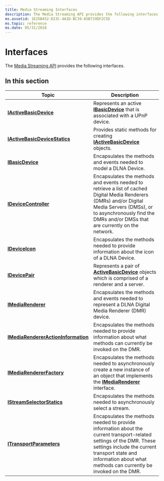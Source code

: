 ```yaml
---
title: Media Streaming Interfaces
description: The Media Streaming API provides the following interfaces.
ms.assetid: 1E25B452-D23C-4A1D-BC39-A5B719DF2C5D
ms.topic: reference
ms.date: 05/31/2018
---
```


# Interfaces

The [Media Streaming API](media-streaming-api-portal.md) provides the following interfaces.

## In this section



| Topic                                                                                 | Description                                                                                                                                                                                                                                           |
|---------------------------------------------------------------------------------------|-------------------------------------------------------------------------------------------------------------------------------------------------------------------------------------------------------------------------------------------------------|
| [**IActiveBasicDevice**](/previous-versions/windows/desktop/api/windows.media.streaming/nn-windows-media-streaming-iactivebasicdevice)<br/>                           | Represents an active [**IBasicDevice**](ibasicdevice.md) that is associated with a UPnP device. <br/>                                                                                                                                          |
| [**IActiveBasicDeviceStatics**](/previous-versions/windows/desktop/api/windows.media.streaming/nn-windows-media-streaming-iactivebasicdevicestatics)<br/>             | Provides static methods for creating [**IActiveBasicDevice**](/previous-versions/windows/desktop/api/windows.media.streaming/nn-windows-media-streaming-iactivebasicdevice) objects. <br/>                                                                                                                                            |
| [**IBasicDevice**](ibasicdevice.md)<br/>                                       | Encapsulates the methods and events needed to model a DLNA Device.<br/>                                                                                                                                                                         |
| [**IDeviceController**](/previous-versions/windows/desktop/api/windows.media.streaming/nn-windows-media-streaming-idevicecontroller)<br/>                             | Encapsulates the methods and events needed to retrieve a list of cached Digital Media Renderers (DMRs) and/or Digital Media Servers (DMSs), or to asynchronously find the DMRs and/or DMSs that are currently on the network.<br/>              |
| [**IDeviceIcon**](/previous-versions/windows/desktop/api/windows.media.streaming/nn-windows-media-streaming-ideviceicon)<br/>                                         | Encapsulates the methods needed to provide information about the icon of a DLNA Device.<br/>                                                                                                                                                    |
| [**IDevicePair**](/previous-versions/windows/desktop/api/windows.media.streaming/nn-windows-media-streaming-idevicepair)<br/>                                         | Represents a pair of [**ActiveBasicDevice**](/previous-versions/windows/desktop/legacy/dn385755(v=vs.85)) objects which is comprised of a renderer and a server.<br/>                                                                                                                 |
| [**IMediaRenderer**](imediarenderer.md)<br/>                                   | Encapsulates the methods and events needed to represent a DLNA Digital Media Renderer (DMR) device.<br/>                                                                                                                                        |
| [**IMediaRendererActionInformation**](/previous-versions/windows/desktop/api/windows.media.streaming/nn-windows-media-streaming-imediarendereractioninformation)<br/> | Encapsulates the methods needed to provide information about what methods can currently be invoked on the DMR.<br/>                                                                                                                             |
| [**IMediaRendererFactory**](/previous-versions/windows/desktop/api/windows.media.streaming/nn-windows-media-streaming-imediarendererfactory)<br/>                     | Encapsulates the methods needed to asynchronously create a new instance of an object that implements the [**IMediaRenderer**](imediarenderer.md) interface.<br/>                                                                               |
| [**IStreamSelectorStatics**](/previous-versions/windows/desktop/api/windows.media.streaming/nn-windows-media-streaming-istreamselectorstatics)<br/>                   | Encapsulates the methods needed to asynchronously select a stream.<br/>                                                                                                                                                                         |
| [**ITransportParameters**](/previous-versions/windows/desktop/api/windows.media.streaming/nn-windows-media-streaming-itransportparameters)<br/>                       | Encapsulates the methods needed to provide information about the current transport-related settings of the DMR. These settings include the current transport state and information about what methods can currently be invoked on the DMR.<br/> |



 

 

